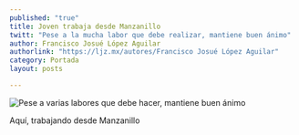 ```yaml
---
published: "true"
title: Joven trabaja desde Manzanillo
twitt: "Pese a la mucha labor que debe realizar, mantiene buen ánimo"
author: Francisco Josué López Aguilar
authorlink: "https://ljz.mx/autores/Francisco Josué López Aguilar"
category: Portada
layout: posts

---
```


![Pese a varias labores que debe hacer, mantiene buen ánimo](http://i.imgur.com/aScZFQcm.jpg)

Aquí, trabajando desde Manzanillo
